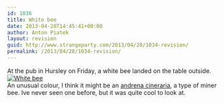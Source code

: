 ```yaml
---
id: 1036
title: White bee
date: 2013-04-28T14:45:41+00:00
author: Anton Piatek
layout: revision
guid: http://www.strangeparty.com/2013/04/28/1034-revision/
permalink: /2013/04/28/1034-revision/
---
```

At the pub in Hursley on Friday, a white bee landed on the table outside.  
[<img class="alignnone " alt="White bee" src="http://farm8.staticflickr.com/7044/8688281337_c03834903f_m.jpg" />](http://www.flickr.com/photos/32898341@N00/8688281337 "White bee")  
An unusual colour, I think it might be an [andrena cineraria](http://www.bwars.com/index.php?q=bee/andrenidae/andrena-cineraria), a type of miner bee. Ive never seen one before, but it was quite cool to look at.